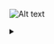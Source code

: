 ![Alt text](https://g.gravizo.com/source/custom_mark10?https%3A%2F%2Fraw.githubusercontent.com%2Ffreakhill%2Fsteve%2Fmaster%2FREADME.md)
<details> 
<summary></summary>
custom_mark10
digraph steve {
    rankdir=LR;
    size="8,5"
    node [shape = doublecircle]; Neutral PKB LWV RWV ALB SWY DCK FLK DOWN;
    node [shape = circle];

    // stances
    //subgraph clusterFromNeutral {
    //    rank = same; Neutral; PKB; LWV; RWV; ALB; SWY; DCK; FLK;
    //}

    // switch to stances
    Neutral -> PKB [ label = "f3+4" ];
    Neutral -> LWV [ label = "3" ];
    Neutral -> RWV [ label = "4" ];
    Neutral -> ALB [ label = "3+4" ];
    Neutral -> SWY [ label = "b3 or b4" ];
    Neutral -> DCK [ label = "f3 or f4" ];
    Neutral -> FLK [ label = "b3+4" ];

    // from neutral stance!
    "b+1" [ label "b+1 (i13)" ];
    "qcf+1" [ label "qcf+1 (i16)" ];
    "df+1,2~1" [ label "df+1,2~1 (i13)" ];
    "1,2,1" [ label "1,2,1 (i10)" ];
    "1,d+1" [ label "1,d+1 (i10)" ];
    "1,1,d+1" [ label "1,1,d+1 (i10)" ];
    "2,1" [ label "2,1 (i12)" ];
    "f+2,1" [ label "f+2,1 (i21)" ];
    Neutral -> "b+1";
    Neutral -> "qcf+1";
    Neutral -> "df+1,2~1";
    Neutral -> "1,2,1";
    Neutral -> "1,d+1",
    Neutral -> "1,1,d+1";
    Neutral -> "2,1";
    Neutral -> "f+2,1";
    "b+1" -> FLK [ label = "b -1/+9/CS" ];
    "qcf+1" -> FLK [ label = "b -3/KND/KND" ];
    "df+1,2~1" -> FLK [ label = "b 0/+4/CS" ];
    "1,2,1" -> FLK [ label = "b -1/+5/+5" ];
    "1,d+1" -> FLK [ label = "b 0/+6/+11" ];
    "1,1,d+1" -> FLK [ label = "b 0/+6/+11" ];
    "2,1" -> FLK [ label = "b +3/+14GB/+14" ];
    "f+2,1" -> FLK [ label = "b +1/+5/+5" ];
    
    // from LWV
    "LWV 1,f+1,1" [ label = "1,f+1,1 (i23)";
    LWV -> "LWV 1,f+1,1";
    "LWV 1,f+1,1" -> FLK [ label = "b +4/+8/CS" ];
    
    // from PAB
    "PAB b+1,1,2,1" [ label = "b+1,1,2,1 (i18)" ];
    PAB -> "PAB b+1,1,2,1";
    "PAB b+1,1,2,1" -> FLK [ label = "b -3/KND/KND" ];
    
    // from FLK
    "FLK 1" [ label = "1 (i12)" ];
    "FLK 1,1" [ label = "1,1 (i12)" ];
    "FLK 1,1,1" [ label = "1,1,1 (i12)" ];
    "FLK 1,d+1" [ label = "1,d+1 (i12) high,(d)high 0/KND/CS" ];
    "FLK 1,f+1" [ label = "1,f+1 (i12) high,(d)mid -5/0/KND" ];
    "FLK b+2" [ label = "b+2 (i19) pc8~13 -10/KND/KND high, right-steppable" ];
    "FLK 2" [ label = "2 (i23) 0/KND/KND" ];
    FLK -> "FLK 1";
    FLK -> "FLK 1,1";
    FLK -> "FLK 1,1,1";
    FLK -> "FLK 1,d+1";
    FLK -> "FLK 1,d+1";
    FLK -> "FLK 1,f+1";
    FLK -> "FLK b+2";
    FLK -> "FLK 2";
    "FLK 1,d+1" -> { "DMG db+2"; "DMG f,F+2"; };
    "FLK 1" -> FLK [ label = "b -1/+10/+10" ];
    "FLK 1,1" -> FLK [ label = "b -3/+5/+5" ];
    "FLK 1,1,1" -> FLK [ label = "b -4/+4/+4" ];
    "FLK 1" -> ALB [ label = "b+3+4" ];
    "FLK 1" -> "ALB 2" [ label = "b+3+4,2 CH combo" ];
    "FLK 1,1" -> ALB [ label = "b+3+4" ];
    "FLK 1,1,1" -> ALB [ label = "b+3+4" ];
    "FLK 1,f+1" -> "DMG f,F+2" [ label = "on 2nd hit CH" ];
    "FLK b+2" -> "DMG f,F+2" [ label = "on hit" ];
    "FLK b+2" -> "DMG FLK b+2";
    "FLK 2" -> "DMG db+2";
    // from ALB
    "ALB 2" [ label = "2" ];
    
    // ==============================================
    // GUARANTEED DAMAGE!
    // ==============================================
    node [ shape = box ];
    "DMG db+2" [ label = "db+2" ];
    "DMG f,F+2" [ label = "f,F+2 (floor breaks)" ];
    
    // ==============================================
    // COMBOS!
    // ==============================================
    node [ shape = box3d ];
    "DMG FLK b+2" [ label = "FLK b+2, DCK1+2,2,b+3+4~db~n,1 (iWS1) f+1,1~b (FLK), DCKf+2 S! (<- extended duck and dash) df+1+2" ];
}
custom_mark10
</details>
